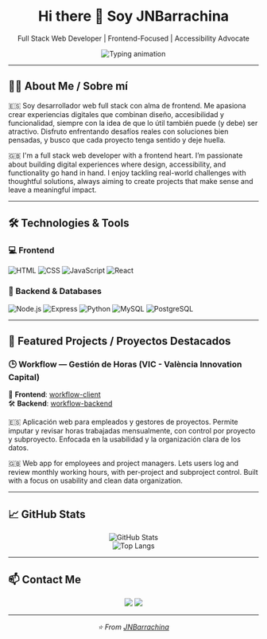 <h1 align="center">Hi there 👋 Soy JNBarrachina</h1>
<p align="center">Full Stack Web Developer | Frontend-Focused | Accessibility Advocate</p>

<p align="center">
  <img src="https://readme-typing-svg.herokuapp.com?font=Fira+Code&size=22&duration=4000&color=6FF784&center=true&vCenter=true&width=600&lines=Let's+code%2C+let's+enjoy.;Building+solutions+with+real+value+%F0%9F%92%BB" alt="Typing animation" />
</p>

---

## 👨‍💻 About Me / Sobre mí

🇪🇸 Soy desarrollador web full stack con alma de frontend. Me apasiona crear experiencias digitales que combinan diseño, accesibilidad y funcionalidad, siempre con la idea de que lo útil también puede (y debe) ser atractivo. Disfruto enfrentando desafíos reales con soluciones bien pensadas, y busco que cada proyecto tenga sentido y deje huella.

🇬🇧 I'm a full stack web developer with a frontend heart. I’m passionate about building digital experiences where design, accessibility, and functionality go hand in hand. I enjoy tackling real-world challenges with thoughtful solutions, always aiming to create projects that make sense and leave a meaningful impact.

---

## 🛠️ Technologies & Tools

### 💻 Frontend
![HTML](https://img.shields.io/badge/HTML5-E34F26?style=for-the-badge&logo=html5&logoColor=white)
![CSS](https://img.shields.io/badge/CSS3-1572B6?style=for-the-badge&logo=css3&logoColor=white)
![JavaScript](https://img.shields.io/badge/JavaScript-F7DF1E?style=for-the-badge&logo=javascript&logoColor=black)
![React](https://img.shields.io/badge/React-20232A?style=for-the-badge&logo=react&logoColor=61DAFB)

### 🧠 Backend & Databases
![Node.js](https://img.shields.io/badge/Node.js-339933?style=for-the-badge&logo=node.js&logoColor=white)
![Express](https://img.shields.io/badge/Express.js-000000?style=for-the-badge&logo=express&logoColor=white)
![Python](https://img.shields.io/badge/Python-3776AB?style=for-the-badge&logo=python&logoColor=white)
![MySQL](https://img.shields.io/badge/MySQL-005C84?style=for-the-badge&logo=mysql&logoColor=white)
![PostgreSQL](https://img.shields.io/badge/PostgreSQL-316192?style=for-the-badge&logo=postgresql&logoColor=white)

---

## 🚀 Featured Projects / Proyectos Destacados

### 🕒 Workflow — Gestión de Horas (VIC - València Innovation Capital)
🧩 **Frontend**: [workflow-client](https://github.com/JNBarrachina/workflow-client)  
🛠️ **Backend**: [workflow-backend](https://github.com/JNBarrachina/workflow-backend)

🇪🇸 Aplicación web para empleados y gestores de proyectos. Permite imputar y revisar horas trabajadas mensualmente, con control por proyecto y subproyecto. Enfocada en la usabilidad y la organización clara de los datos.

🇬🇧 Web app for employees and project managers. Lets users log and review monthly working hours, with per-project and subproject control. Built with a focus on usability and clean data organization.

---

## 📈 GitHub Stats

<p align="center">
  <img src="https://github-readme-stats.vercel.app/api?username=JNBarrachina&show_icons=true&theme=dark" alt="GitHub Stats" />
  <br/>
  <img src="https://github-readme-stats.vercel.app/api/top-langs/?username=JNBarrachina&layout=compact&theme=dark" alt="Top Langs" />
</p>

---

## 📫 Contact Me
<p align="center">
  <a href="mailto:jnb.pasadobinario@gmail.com"><img src="https://img.shields.io/badge/Email-D14836?style=for-the-badge&logo=gmail&logoColor=white"/></a>
  <a href="https://www.linkedin.com/in/jnbarrachina/"><img src="https://img.shields.io/badge/LinkedIn-0077B5?style=for-the-badge&logo=linkedin&logoColor=white"/></a>
</p>

---

<p align="center">
    <i>⭐️ From <a href="https://github.com/JNBarrachina">JNBarrachina</a></i>
</p>



